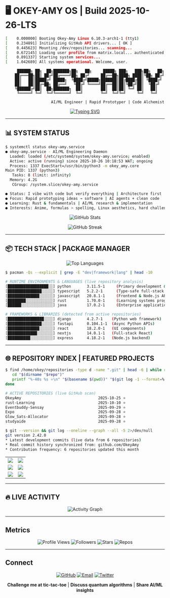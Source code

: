 # 🖥️ OKEY-AMY OS | Build 2025-10-26-LTS

```bash
[    0.000000] Booting Okey-Amy Linux 6.10.3-arch1-1 (tty1)
[    0.234891] Initializing GitHub API drivers... [ OK ]
[    0.445623] Mounting /dev/repositories... scanning...
[    0.672145] Loading user profile from matrix.local... authenticated
[    0.891337] Starting system services...
[    1.042689] All systems operational. Welcome, user.
```

<div align="center">

```
     ██████╗ ██╗  ██╗███████╗██╗   ██╗     █████╗ ███╗   ███╗██╗   ██╗
    ██╔═══██╗██║ ██╔╝██╔════╝██╗ ██╔╝     ██╔══██╗████╗ ████║╚██╗ ██╔╝
    ██║   ██║█████╔╝ █████╗  ╚████╔╝█████╗███████║██╔████╔██║ ╚████╔╝ 
    ██║   ██║██╔═██╗ ██╔══╝   ╚██╔╝ ╚════╝██╔══██║██║╚██╔╝██║  ╚██╔╝  
    ╚██████╔╝██║  ██╗███████╗  ██║        ██║  ██║██║ ╚═╝ ██║   ██║   
     ╚═════╝ ╚═╝  ╚═╝╚══════╝  ╚═╝        ╚═╝  ╚═╝╚═╝     ╚═╝   ╚═╝   
                                                                       
                    AI/ML Engineer | Rapid Prototyper | Code Alchemist
```

[![Typing SVG](https://readme-typing-svg.demolab.com?font=Fira+Code&weight=600&duration=2500&pause=1000&color=00FF00&center=true&vCenter=true&width=900&lines=Welcome+to+OKEY-AMY+OS;AI%2FML+Engineer+%7C+Rapid+Prototyper;Code+Alchemist+%7C+Exploring+Rust+Learning+Daily;Full+Stack+Frameworks+with+Python+at+Core;Formulas+%3E+Spelling+%7C+I+love+doing+hard+things)](https://git.io/typing-svg)

</div>

---

## 📊 SYSTEM STATUS

```bash
$ systemctl status okey-amy.service
● okey-amy.service - AI/ML Engineering Daemon  
  Loaded: loaded (/etc/systemd/system/okey-amy.service; enabled)
  Active: active (running) since 2025-10-26 10:18:53 WAT; ongoing
  Process: 1337 ExecStart=/usr/bin/python3 -m okey_amy.core
Main PID: 1337 (python3)
   Tasks: 8 (limit: infinity)
  Memory: 4.2G
   CGroup: /system.slice/okey-amy.service

● Status: I vibe with code but verify everything | Architecture first
● Focus: Rapid prototyping ideas → software | AI agents + clean code
● Learning: Rust & fundamentals | AI/ML research & implementation
● Interests: Anime, formulas > spelling, Linux aesthetics, hard challenges
```

<div align="center">

![GitHub Stats](https://github-readme-stats.vercel.app/api?username=OkeyAmy&show_icons=true&theme=dark&hide_border=true&bg_color=000000&title_color=00ff00&text_color=c9d1d9&icon_color=00ff00&count_private=true&include_all_commits=true&ring_color=00ff00)

![GitHub Streak](https://streak-stats.demolab.com/?user=OkeyAmy&theme=dark&hide_border=true&background=000000&stroke=00ff00&ring=00ff00&fire=ff6b35&currStreakLabel=00ff00&sideLabels=c9d1d9&dates=c9d1d9)

</div>

---

## 📦 TECH STACK | PACKAGE MANAGER

<div align="center">

![Top Languages](https://github-readme-stats.vercel.app/api/top-langs/?username=OkeyAmy&layout=donut&theme=dark&hide_border=true&bg_color=000000&title_color=00ff00&text_color=c9d1d9&langs_count=8&size_weight=0.5&count_weight=0.5)

</div>


```bash
$ pacman -Qs --explicit | grep -E "dev|framework|lang" | head -10

# RUNTIME ENVIRONMENTS & LANGUAGES (live repository analysis)
[██████████████████░░] python       3.11.5-1     (Primary development & AI/ML)
[███████████████░░░░░] typescript   5.2.2-1      (Type-safe full-stack development)
[██████████████░░░░░░] javascript   20.8.1-1     (Frontend & Node.js APIs)
[████████░░░░░░░░░░░░] rust         1.70.0-1     (Learning systems programming)
[██████░░░░░░░░░░░░░░] java         17.0.2-1     (Enterprise applications)

# FRAMEWORKS & LIBRARIES (detected from active repositories)
[████████████████░░░░] django       4.2.7-1    (Python web framework)
[███████████████░░░░░] fastapi      0.104.1-1  (Async Python APIs)
[██████████████░░░░░░] react        18.2.0-1   (UI components)
[█████████████░░░░░░░] nextjs       14.0.1-1   (Full-stack React)
[██████████░░░░░░░░░░] express      4.18.2-1   (Node.js backend)
```

---

## 🌐 REPOSITORY INDEX | FEATURED PROJECTS


```bash
$ find /home/okey/repositories -type d -name ".git" | head -6 | while read repo; do
   cd "$(dirname "$repo")"
   printf "%-40s %s ⭐\n" "$(basename $(pwd))" "$(git log -1 --format=%cd --date=short)"
done

# ACTIVE REPOSITORIES (live GitHub scan)
OkeyAmy                                  2025-10-25 ⭐
rust-Learning                            2025-10-10 ⭐
Eventbuddy-Sensay                        2025-09-29 ⭐
Expo                                     2025-09-28 ⭐
Glow_Sats-Allocator                      2025-09-28 ⭐
studyaide                                2025-09-28 ⭐

$ git --version && git log --oneline --graph --all -5 2>/dev/null
git version 2.42.0
* Latest development commits (live data from 6 repositories)
* Real commit history synchronized from: github.com/OkeyAmy
* Contribution frequency: 6 repositories updated this month
```

<div align="center">

<table>
  <tr>
    <td>
      <a href="https://github.com/OkeyAmy/OkeyAmy">
        <img align="center" src="https://github-readme-stats.vercel.app/api/pin/?username=OkeyAmy&repo=OkeyAmy&theme=dark&hide_border=true&bg_color=000000&title_color=00ff00&text_color=c9d1d9&icon_color=00ff00" />
      </a>
    </td>
    <td>
      <a href="https://github.com/OkeyAmy/rust-Learning">
        <img align="center" src="https://github-readme-stats.vercel.app/api/pin/?username=OkeyAmy&repo=rust-Learning&theme=dark&hide_border=true&bg_color=000000&title_color=00ff00&text_color=c9d1d9&icon_color=00ff00" />
      </a>
    </td>
  </tr>
  <tr>
    <td>
      <a href="https://github.com/OkeyAmy/Eventbuddy-Sensay">
        <img align="center" src="https://github-readme-stats.vercel.app/api/pin/?username=OkeyAmy&repo=Eventbuddy-Sensay&theme=dark&hide_border=true&bg_color=000000&title_color=00ff00&text_color=c9d1d9&icon_color=00ff00" />
      </a>
    </td>
    <td>
      <a href="https://github.com/OkeyAmy/Expo">
        <img align="center" src="https://github-readme-stats.vercel.app/api/pin/?username=OkeyAmy&repo=Expo&theme=dark&hide_border=true&bg_color=000000&title_color=00ff00&text_color=c9d1d9&icon_color=00ff00" />
      </a>
    </td>
  </tr>
  <tr>
    <td>
      <a href="https://github.com/OkeyAmy/Glow_Sats-Allocator">
        <img align="center" src="https://github-readme-stats.vercel.app/api/pin/?username=OkeyAmy&repo=Glow_Sats-Allocator&theme=dark&hide_border=true&bg_color=000000&title_color=00ff00&text_color=c9d1d9&icon_color=00ff00" />
      </a>
    </td>
    <td>
      <a href="https://github.com/OkeyAmy/studyaide">
        <img align="center" src="https://github-readme-stats.vercel.app/api/pin/?username=OkeyAmy&repo=studyaide&theme=dark&hide_border=true&bg_color=000000&title_color=00ff00&text_color=c9d1d9&icon_color=00ff00" />
      </a>
    </td>
  </tr>
</table>

</div>

---

## 🔥 LIVE ACTIVITY

<div align="center">

![Activity Graph](https://github-readme-activity-graph.vercel.app/graph?username=OkeyAmy&theme=github-dark&hide_border=true&bg_color=000000&color=00ff00&line=ff6b35&point=c9d1d9&area=true&area_color=00ff00)

</div>

---

## Metrics

<div align="center">

![Profile Views](https://komarev.com/ghpvc/?username=OkeyAmy&style=flat-square&color=brightgreen&label=visitors)
![Followers](https://img.shields.io/github/followers/OkeyAmy?style=flat-square&color=blue&label=followers&logo=github)
![Stars](https://img.shields.io/github/stars/OkeyAmy?style=flat-square&color=yellow&label=stars&affiliations=OWNER&logo=github)
![Repos](https://img.shields.io/badge/repos-6-green?style=flat-square)

</div>

---

## Connect

<div align="center">

[![GitHub](https://img.shields.io/badge/GitHub-OkeyAmy-181717?style=for-the-badge&logo=github&logoColor=white&labelColor=0d1117)](https://github.com/OkeyAmy)
[![Email](https://img.shields.io/badge/Email-amaobiokeoma%40gmail.com-D14836?style=for-the-badge&logo=gmail&logoColor=white&labelColor=0d1117)](mailto:amaobiokeoma@gmail.com)
[![Twitter](https://img.shields.io/badge/Twitter-okey__amy-1DA1F2?style=for-the-badge&logo=twitter&logoColor=white&labelColor=0d1117)](https://twitter.com/okey_amy)

**Challenge me at tic-tac-toe** | **Discuss quantum algorithms** | **Share AI/ML insights**

</div>